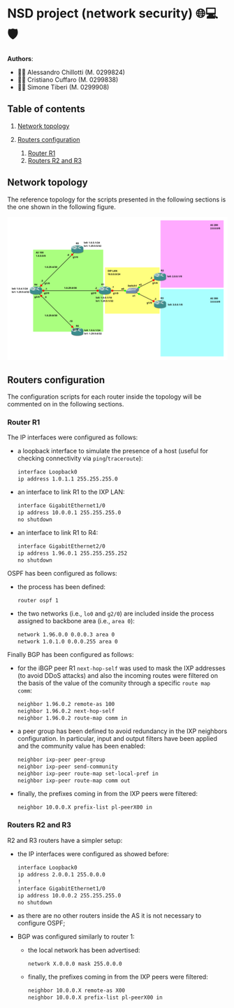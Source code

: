# NSD project (network security) :globe_with_meridians::computer::shield:

__Authors__:

* :man_technologist: Alessandro Chillotti (M. 0299824)
* :man_technologist: Cristiano Cuffaro (M. 0299838)
* :man_technologist: Simone Tiberi (M. 0299908)

## Table of contents

1. [Network topology](#network-topology)
2. [Routers configuration](#routers-configuration)

    1. [Router R1](#router-r1)
    2. [Routers R2 and R3](#routers-r2-and-r3)

## Network topology

The reference topology for the scripts presented in the following sections is the one shown in the following figure.

![Reference topology](./figs/topology.png "Reference topology")

## Routers configuration
The configuration scripts for each router inside the topology will be commented on in the following sections.

### Router R1
The IP interfaces were configured as follows:

- a loopback interface to simulate the presence of a host (useful for checking connectivity via `ping`/`traceroute`):

    ```
    interface Loopback0
    ip address 1.0.1.1 255.255.255.0
    ```
- an interface to link R1 to the IXP LAN:

    ```
    interface GigabitEthernet1/0
    ip address 10.0.0.1 255.255.255.0
    no shutdown
    ```

- an interface to link R1 to R4:

    ```
    interface GigabitEthernet2/0
    ip address 1.96.0.1 255.255.255.252
    no shutdown
    ```

OSPF has been configured as follows:

* the process has been defined:

    ```
    router ospf 1
    ```

* the two networks (i.e., `lo0` and `g2/0`) are included inside the process assigned to backbone area (i.e., `area 0`):

    ```
    network 1.96.0.0 0.0.0.3 area 0
    network 1.0.1.0 0.0.0.255 area 0
    ```

Finally BGP has been configured as follows:

* for the iBGP peer R1 `next-hop-self` was used to mask the IXP addresses (to avoid DDoS attacks) and also the incoming routes were filtered on the basis of the value of the comunity through a specific `route map comm`:

    ```
    neighbor 1.96.0.2 remote-as 100
    neighbor 1.96.0.2 next-hop-self
    neighbor 1.96.0.2 route-map comm in
    ```
* a peer group has been defined to avoid redundancy in the IXP neighbors configuration. In particular, input and output filters have been applied and the community value has been enabled:

    ```
    neighbor ixp-peer peer-group
    neighbor ixp-peer send-community
    neighbor ixp-peer route-map set-local-pref in
    neighbor ixp-peer route-map comm out
    ```

* finally, the prefixes coming in from the IXP peers were filtered:

    ```
    neighbor 10.0.0.X prefix-list pl-peerX00 in
    ```

### Routers R2 and R3

R2 and R3 routers have a simpler setup:

* the IP interfaces were configured as showed before:

    ```
    interface Loopback0
    ip address 2.0.0.1 255.0.0.0
    !
    interface GigabitEthernet1/0
    ip address 10.0.0.2 255.255.255.0
    no shutdown
    ```
* as there are no other routers inside the AS it is not necessary to configure OSPF;
* BGP was configured similarly to router 1:

    * the local network has been advertised:

        ```
        network X.0.0.0 mask 255.0.0.0
        ```

    * finally, the prefixes coming in from the IXP peers were filtered:

        ```
        neighbor 10.0.0.X remote-as X00
        neighbor 10.0.0.X prefix-list pl-peerX00 in
        ```
